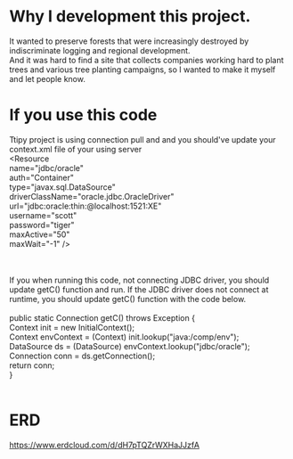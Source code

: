 # Why I development this project.

It wanted to preserve forests that were increasingly destroyed by indiscriminate logging and regional development.<br>
And it was hard to find a site that collects companies working hard to plant trees and various tree planting campaigns, so I wanted to make it myself and let people know.

# If you use this code
Ttipy project is using connection pull and and you should've update your context.xml file of your using server
<br>
        <Resource<br>
        name="jdbc/oracle"<br>
        auth="Container"<br>
        type="javax.sql.DataSource"<br>
        driverClassName="oracle.jdbc.OracleDriver"<br>
        url="jdbc:oracle:thin:@localhost:1521:XE"<br>
        username="scott"<br>
        password="tiger"<br>
        maxActive="50"<br>
        maxWait="-1" /><br><br>


<br>
If you when running this code, not connecting JDBC driver, you should update getC() function and run.
If the JDBC driver does not connect at runtime, you should update getC() function with the code below.<br>

<br>
public static Connection getC() throws Exception {<br>
			Context init = new InitialContext();<br>
			Context envContext = (Context) init.lookup("java:/comp/env");<br>
            DataSource ds = (DataSource) envContext.lookup("jdbc/oracle");<br>
			Connection conn = ds.getConnection();<br>
			return conn;<br>
		}<br><br>
    

# ERD
https://www.erdcloud.com/d/dH7pTQZrWXHaJJzfA

